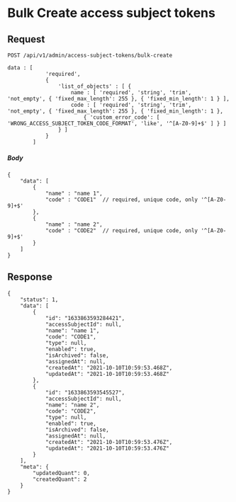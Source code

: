 # Bulk Create access subject tokens

## Request
    POST /api/v1/admin/access-subject-tokens/bulk-create

    data : [
                'required',
                {
                    'list_of_objects' : [ {
                        name : [ 'required', 'string', 'trim', 'not_empty', { 'fixed_max_length': 255 }, { 'fixed_min_length': 1 } ],
                        code : [ 'required', 'string', 'trim', 'not_empty', { 'fixed_max_length': 255 }, { 'fixed_min_length': 1 },
                            { 'custom_error_code': [ 'WRONG_ACCESS_SUBJECT_TOKEN_CODE_FORMAT', 'like', '^[A-Z0-9]+$' ] } ]
                    } ]
                }
            ]
##### Body
```JSON5
{
	"data": [
		{
			"name" : "name 1",
			"code" : "CODE1"  // required, unique code, only '^[A-Z0-9]+$'
		},
		{
			"name" : "name 2",
			"code" : "CODE2"  // required, unique code, only '^[A-Z0-9]+$'
		}
	]
}
```

## Response

```JSON5
{
    "status": 1,
    "data": [
        {
            "id": "1633863593284421",
            "accessSubjectId": null,
            "name": "name 1",
            "code": "CODE1",
            "type": null,
            "enabled": true,
            "isArchived": false,
            "assignedAt": null,
            "createdAt": "2021-10-10T10:59:53.468Z",
            "updatedAt": "2021-10-10T10:59:53.468Z"
        },
        {
            "id": "1633863593545527",
            "accessSubjectId": null,
            "name": "name 2",
            "code": "CODE2",
            "type": null,
            "enabled": true,
            "isArchived": false,
            "assignedAt": null,
            "createdAt": "2021-10-10T10:59:53.476Z",
            "updatedAt": "2021-10-10T10:59:53.476Z"
        }
    ],
    "meta": {
        "updatedQuant": 0,
        "createdQuant": 2
    }
}
```